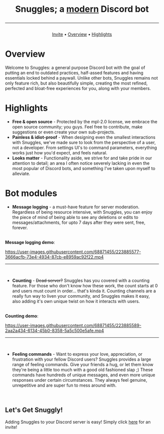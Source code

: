 <h1 align="center">
    <br> Snuggles; a <u>modern</u> Discord bot<br>
    <hr>
</h1>

<p align="center">
  <a href="https://discord.com/api/oauth2/authorize?client_id=1071500899186389132&permissions=140123688001&scope=bot%20applications.commands">Invite</a>
•
  <a href="#overview">Overview</a>
  •
  <a href="#highlights">Highlights</a>
</p>

# Overview

Welcome to Snuggles: a general purpose Discord bot with the goal of putting an end to outdated practices, half-assed features and having essentials locked behind a paywall. Unlike other bots, Snuggles remains not only feature rich, but also beautifully simple, creating the most refined, perfected and bloat-free experiences for you, along with your members.

# Highlights
* **Free & open source** - Protected by the mpl-2.0 license, we embrace the open source community; you guys. Feel free to contribute, make suggestions or even create your own sub-projects.
* **Painless & idiot-proof** - When designing even the smallest interactions with Snuggles, we've made sure to look from the perspective of a user, not a developer. From settings UI's to command parameters, everything works just how you'd expect, and feels natural.
* **Looks matter** - Functionality aside, we strive for and take pride in our attention to detail; an area I often notice severely lacking in even the most popular of Discord bots, and something I've taken upon myself to alleviate.

# Bot modules

* **Message logging** - a must-have feature for server moderation. Regardless of being resource intensive, with Snuggles, you can enjoy the piece of mind of being able to see any deletions or edits to messages/attachments, for upto 7 days after they were sent, free, forever.

<br>**Message logging demo**:

https://user-images.githubusercontent.com/68871455/223885577-3666acfb-73e4-4934-87cb-e8959ac92f22.mp4

<hr><br>

* **Counting** - ~~Dead server?~~ Snuggles has you covered with a counting feature. For those who don't know how these work, the count starts at 0 and users must count in order... that's kinda it. Counting channels are a really fun way to liven your community, and Snuggles makes it easy, also adding it's own unique twist on how it interacts with users.

<br>**Counting demo**:

https://user-images.githubusercontent.com/68871455/223885589-2aa2a434-6134-45b0-8358-5a5c500e5afe.mp4

<hr><br>

* **Feeling commands** - Want to express your love, appreciation, or frustration with your fellow Discord users? Snuggles provides a large range of feeling commands. Give your friends a hug, or let them know they're being a little too much with a good old fashioned slap ;) These commands have hundreds of unique messages, and even more unique responses under certain circumstances. They always feel genuine, unrepetitive and are super fun to mess around with.

<br>

## Let's Get Snuggly!

Adding Snuggles to your Discord server is easy! Simply click [here](https://discord.com/api/oauth2/authorize?client_id=1071500899186389132&permissions=140123688001&scope=bot%20applications.commands) for an invite!